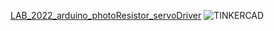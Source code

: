 [LAB_2022_arduino_photoResistor_servoDriver](https://user-images.githubusercontent.com/58918656/176943598-9f333017-a4da-4f56-8f92-60fd0e5a187b.png)
![TINKERCAD](https://www.tinkercad.com/things/5M6InUqTr1A?sharecode=T0mPigyxvU1Mrem4NqM6DxeodBZiUbzftmnzQZF0o3w)
